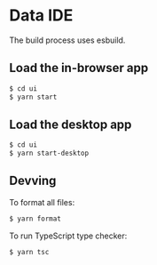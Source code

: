 # Data IDE

The build process uses esbuild.

## Load the in-browser app

```bash
$ cd ui
$ yarn start
```

## Load the desktop app

```bash
$ cd ui
$ yarn start-desktop
```

## Devving

To format all files:

```bash
$ yarn format
```

To run TypeScript type checker:

```bash
$ yarn tsc
```